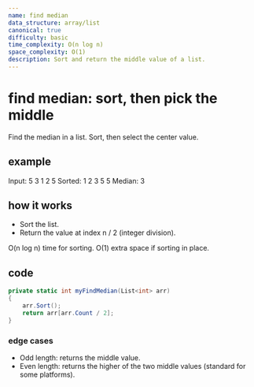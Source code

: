 ```yaml
---
name: find median
data_structure: array/list
canonical: true
difficulty: basic
time_complexity: O(n log n)
space_complexity: O(1)
description: Sort and return the middle value of a list.
---
```


# find median: sort, then pick the middle

Find the median in a list. Sort, then select the center value.

## example

Input: 5 3 1 2 5
Sorted: 1 2 3 5 5
Median: 3

## how it works

- Sort the list.
- Return the value at index n / 2 (integer division).

O(n log n) time for sorting. O(1) extra space if sorting in place.

## code

```csharp
private static int myFindMedian(List<int> arr)
{
    arr.Sort();
    return arr[arr.Count / 2];
}
```

### edge cases

- Odd length: returns the middle value.
- Even length: returns the higher of the two middle values (standard for some platforms).
